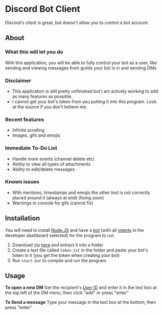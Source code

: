 # Discord Bot Client

Discord's client is great, but doesn't allow you to control a bot account.

## About

### What this will let you do

With this application, you will be able to fully control your bot as a user, like sending and viewing messages from guilds your bot is in and sending DMs.

### Disclaimer

- This application is still pretty unfinished but I am actively working to add as many features as possible.
- I cannot get your bot's token from you putting it into this program. Look at the source if you don't believe me. 

### Recent features

- Infinite scrolling
- Images, gifs and emojis

### Immediate To-Do List

- Handle more events (channel delete etc)
- Ability to view all types of attachments
- Ability to edit/delete messages

### Known issues

- With mentions, timestamps and emojis the other text is not correctly placed around it (always at end) (fixing soon)
- Warnings in console for gifs (cannot fix)

## Installation

You will need to install [Node.JS] and have a [bot] (with all [intents] in the developer dashboard selected) for the program to run

1. Download zip [here] and extract it into a folder
2. Create a text file called `token.txt` in the folder and paste your bot's token in it (you get the token when creating your bot)
3. Run `start.bat` to compile and run the program

## Usage

**To open a new DM**
Get the recipient's [User ID] and enter it in the text box at the top left of the DM menu, then click "add" or press "enter"

**To Send a message**
Type your message in the text box at the bottom, then press "enter"

[bot]: https://discordjs.guide/preparations/setting-up-a-bot-application.html#your-bot-s-token
[here]: https://github.com/FriendlyUser1/discord-bot-client/archive/refs/heads/main.zip
[node.js]: https://nodejs.org/en/
[user id]: https://support.discord.com/hc/en-us/articles/206346498-Where-can-I-find-my-User-Server-Message-ID-
[intents]: https://i.imgur.com/y7RNoCP.png
